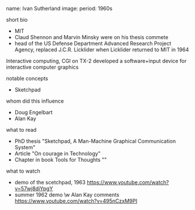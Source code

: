 name: Ivan Sutherland
image:
period: 1960s

short bio
 - MIT
 - Claud Shennon and Marvin Minsky were on his thesis commete
 - head of the US Defense Department Advanced Research Project Agency,
   replaced J.C.R. Licklider when Licklider returned to MIT in 1964

Interactive computing, CGI
on TX-2 developed a software+input device for interactive computer graphics

notable concepts
 - Sketchpad

whom did this influence
 - Doug Engelbart
 - Alan Kay

what to read
 - PhD thesis "Sketchpad, A Man-Machine Graphical Communication System"
 - Article "On courage in Technology"
 - Chapter in book Tools for Thoughts ""

what to watch
 - demo of the scetchpad, 1963 https://www.youtube.com/watch?v=57wj8diYpgY
 - summer 1962 demo \w Alan Kay comments https://www.youtube.com/watch?v=495nCzxM9PI
